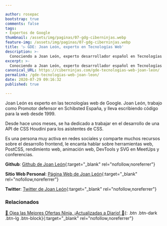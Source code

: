 ```yaml
---

author: rosepac
bootstrap: true
comments: false
tags:
- Expertos de Google
thumbnail: /assets/img/paginas/07-gdg-ciberninjas.webp
feature-img: /assets/img/paginas/07-gdg-ciberninjas.webp
title: '▷ GDE: Joan León, experto en Tecnologías Web'
description: >-
  Conociendo a Joan León, experto desarrollador español en Tecnologías Web de Google, e incluido en el programa de Expertos de Desarrolladores de Google 2020.
excerpt: >-
  Conociendo a Joan León, experto desarrollador español en Tecnologías Web de Google, e incluido en el programa de Expertos de Desarrolladores de Google 2020.
canonical_URL: https://ciberninjas.com/gde-tecnologias-web-joan-leon/
permalink: /gde-tecnologias-web-joan-leon/
date: 2020-07-29 09:16:32
published: true

---
```


Joan León es experto en las tecnologías web de Google. Joan León, trabajo como Promotor defensor en Schibsted España, y lleva escribiendo código para la web desde 1999.

Desde hace unos meses, se ha dedicado a trabajar en el desarrollo de una API de CSS Houdini para los asistentes de CSS.

Es una persona muy activa en redes sociales y comparte muchos recursos sobre el desarrollo frontend, le encanta hablar sobre herramientas web, PostCSS, rendimiento web, animación web, DevTools y SVG en MeetUps y conferencias.

**Github**: [Github de Joan León](https://github.com/nucliweb){:target="_blank" rel="nofollow,noreferrer"}

**Sitio Web Personal**: [Página Web de Joan León](http://nucliweb.net/){:target="_blank" rel="nofollow,noreferrer"}

**Twitter**: [Twitter de Joan León](https://twitter.com/nucliweb){:target="_blank" rel="nofollow,noreferrer"}
<!-- https://developers.google.com/community/experts/directory/profile/profile-carlos_sanchez -->

### **Relacionados** <!-- omit in toc -->

[🎁 Ojea las Mejores Ofertas Ninja, ¡Actualizadas a Diario! 🛒](https://www.amazon.es/shop/cibercursos){: .btn .btn-dark .btn-lg .btn-block}{:target="_blank" rel="nofollow,noreferrer"}